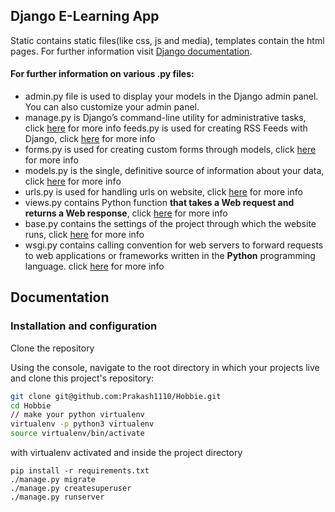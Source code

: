 ## Django E-Learning App

Static  contains static files(like css, js and media), templates contain the html pages. For further information visit [Django documentation](https://docs.djangoproject.com/en/3.2/). 

#### For further information on various .py files:

- admin.py file is used to display your models in the Django admin panel. You can also customize your admin panel.
- manage.py is Django’s command-line utility for administrative tasks, click [here](https://docs.djangoproject.com/en/3.2/ref/django-admin/) for more info
  feeds.py is used for creating RSS Feeds with Django, click [here](https://docs.djangoproject.com/en/3.2/ref/contrib/syndication/) for more info
- forms.py is used for creating custom forms through models, click [here](https://docs.djangoproject.com/en/3.2/topics/forms/) for more info
- models.py is the single, definitive source of information about your data, click [here](https://docs.djangoproject.com/en/3.2/topics/db/models/) for more info
- urls.py is used for handling urls on website, click [here](https://docs.djangoproject.com/en/3.2/topics/http/urls/) for more info
- views.py contains Python function **that takes a Web request and returns a Web response**, click [here](https://docs.djangoproject.com/en/3.2/topics/http/views/) for more info
- base.py contains the settings of the project through which the website runs, click [here](https://docs.djangoproject.com/en/3.2/topics/settings/) for more info
- wsgi.py contains calling convention for web servers to forward requests to web applications or frameworks written in the **Python** programming language. click [here](https://docs.djangoproject.com/en/3.2/howto/deployment/wsgi/) for more info



## Documentation



### Installation and configuration 

Clone the repository

Using the console, navigate to the root directory in which your projects live and clone this project's repository:

```bash
git clone git@github.com:Prakash1110/Hobbie.git
cd Hobbie
// make your python virtualenv
virtualenv -p python3 virtualenv
source virtualenv/bin/activate
```

with virtualenv activated and inside the project directory

```
pip install -r requirements.txt
./manage.py migrate
./manage.py createsuperuser
./manage.py runserver
```
